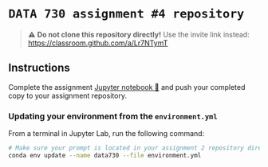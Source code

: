 # `DATA 730 assignment #4 repository`

> :warning: **Do not clone this repository directly!**
> Use the invite link instead: https://classroom.github.com/a/Lr7NTymT
## Instructions

Complete the assignment [Jupyter notebook 📓](assignment4.ipynb) and push your completed copy to your assignment repository.

### Updating your environment from the `environment.yml`

From a terminal in Jupyter Lab, run the following command:

```bash
# Make sure your prompt is located in your assignment 2 repository directory
conda env update --name data730 --file environment.yml
```
